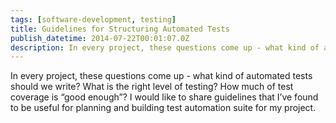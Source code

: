 ```yaml
---
tags: [software-development, testing]
title: Guidelines for Structuring Automated Tests
publish_datetime: 2014-07-22T00:01:07.0Z
description: In every project, these questions come up - what kind of automated tests should we write? What is the right level of testing? How much of test coverage is “good enough”? I would like to share guidelines that I’ve found to be useful for planning and building test automation suite for my project.
---
```


In every project, these questions come up - what kind of automated tests should we write? What is the right level of testing? How much of test coverage is “good enough”? I would like to share guidelines that I’ve found to be useful for planning and building test automation suite for my project.
